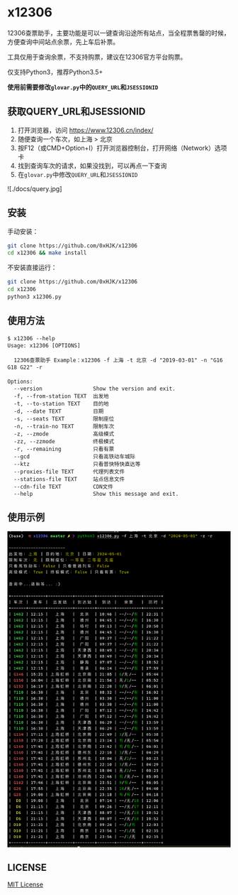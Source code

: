 # x12306

12306查票助手，主要功能是可以一键查询沿途所有站点，当全程票售罄的时候，方便查询中间站点余票，先上车后补票。

工具仅用于查询余票，不支持购票，建议在12306官方平台购票。

仅支持Python3，推荐Python3.5+

**使用前需要修改`glovar.py`中的`QUERY_URL`和`JSESSIONID`**

## 获取QUERY_URL和JSESSIONID

1. 打开浏览器，访问 https://www.12306.cn/index/
2. 随便查询一个车次，如上海 > 北京
3. 按F12（或CMD+Option+I）打开浏览器控制台，打开网络（Network）选项卡
4. 找到查询车次的请求，如果没找到，可以再点一下查询
5. 在`glovar.py`中修改`QUERY_URL`和`JSESSIONID`

![./docs/query.jpg]

## 安装

手动安装：
```bash
git clone https://github.com/0xHJK/x12306
cd x12306 && make install
```

不安装直接运行：
```bash
git clone https://github.com/0xHJK/x12306
cd x12306
python3 x12306.py
```

## 使用方法

```
$ x12306 --help
Usage: x12306 [OPTIONS]

  12306查票助手 Example：x12306 -f 上海 -t 北京 -d "2019-03-01" -n "G16 G18 G22" -r

Options:
  --version                Show the version and exit.
  -f, --from-station TEXT  出发地
  -t, --to-station TEXT    目的地
  -d, --date TEXT          日期
  -s, --seats TEXT         限制座位
  -n, --train-no TEXT      限制车次
  -z, --zmode              高级模式
  -zz, --zzmode            终极模式
  -r, --remaining          只看有票
  --gcd                    只看高铁动车城际
  --ktz                    只看普快特快直达等
  --proxies-file TEXT      代理列表文件
  --stations-file TEXT     站点信息文件
  --cdn-file TEXT          CDN文件
  --help                   Show this message and exit.
```

## 使用示例

![](https://github.com/0xHJK/x12306/raw/master/docs/preview.png)

## LICENSE
[MIT License](https://github.com/0xHJK/x12306/blob/master/LICENSE)
